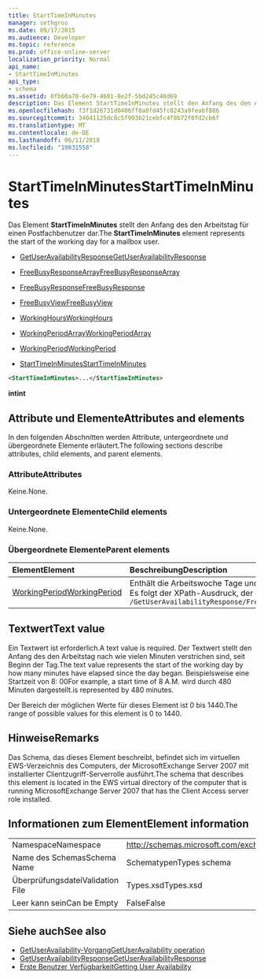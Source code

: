 ```yaml
---
title: StartTimeInMinutes
manager: sethgros
ms.date: 09/17/2015
ms.audience: Developer
ms.topic: reference
ms.prod: office-online-server
localization_priority: Normal
api_name:
- StartTimeInMinutes
api_type:
- schema
ms.assetid: 0fb60a78-6e79-4601-8e2f-5bd245c46d69
description: Das Element StartTimeInMinutes stellt den Anfang des den Arbeitstag für einen Postfachbenutzer dar.
ms.openlocfilehash: f3f1d26731d0406ff8a0fd45fc0243a9feabf886
ms.sourcegitcommit: 34041125dc8c5f993b21cebfc4f8b72f0fd2cb6f
ms.translationtype: MT
ms.contentlocale: de-DE
ms.lasthandoff: 06/11/2018
ms.locfileid: "19831558"
---
```

# <a name="starttimeinminutes"></a><span data-ttu-id="6d4a5-103">StartTimeInMinutes</span><span class="sxs-lookup"><span data-stu-id="6d4a5-103">StartTimeInMinutes</span></span>

<span data-ttu-id="6d4a5-104">Das Element **StartTimeInMinutes** stellt den Anfang des den Arbeitstag für einen Postfachbenutzer dar.</span><span class="sxs-lookup"><span data-stu-id="6d4a5-104">The **StartTimeInMinutes** element represents the start of the working day for a mailbox user.</span></span> 
  
- [<span data-ttu-id="6d4a5-105">GetUserAvailabilityResponse</span><span class="sxs-lookup"><span data-stu-id="6d4a5-105">GetUserAvailabilityResponse</span></span>](getuseravailabilityresponse.md)
  
- [<span data-ttu-id="6d4a5-106">FreeBusyResponseArray</span><span class="sxs-lookup"><span data-stu-id="6d4a5-106">FreeBusyResponseArray</span></span>](freebusyresponsearray.md)
  
- [<span data-ttu-id="6d4a5-107">FreeBusyResponse</span><span class="sxs-lookup"><span data-stu-id="6d4a5-107">FreeBusyResponse</span></span>](freebusyresponse.md)
  
- [<span data-ttu-id="6d4a5-108">FreeBusyView</span><span class="sxs-lookup"><span data-stu-id="6d4a5-108">FreeBusyView</span></span>](freebusyview.md)
  
- [<span data-ttu-id="6d4a5-109">WorkingHours</span><span class="sxs-lookup"><span data-stu-id="6d4a5-109">WorkingHours</span></span>](workinghours-ex15websvcsotherref.md)
  
- [<span data-ttu-id="6d4a5-110">WorkingPeriodArray</span><span class="sxs-lookup"><span data-stu-id="6d4a5-110">WorkingPeriodArray</span></span>](workingperiodarray.md)
  
- [<span data-ttu-id="6d4a5-111">WorkingPeriod</span><span class="sxs-lookup"><span data-stu-id="6d4a5-111">WorkingPeriod</span></span>](workingperiod.md)
  
- [<span data-ttu-id="6d4a5-112">StartTimeInMinutes</span><span class="sxs-lookup"><span data-stu-id="6d4a5-112">StartTimeInMinutes</span></span>](starttimeinminutes.md)
  
```xml
<StartTimeInMinutes>...</StartTimeInMinutes>
```

<span data-ttu-id="6d4a5-113">**int**</span><span class="sxs-lookup"><span data-stu-id="6d4a5-113">**int**</span></span>

## <a name="attributes-and-elements"></a><span data-ttu-id="6d4a5-114">Attribute und Elemente</span><span class="sxs-lookup"><span data-stu-id="6d4a5-114">Attributes and elements</span></span>

<span data-ttu-id="6d4a5-115">In den folgenden Abschnitten werden Attribute, untergeordnete und übergeordnete Elemente erläutert.</span><span class="sxs-lookup"><span data-stu-id="6d4a5-115">The following sections describe attributes, child elements, and parent elements.</span></span>
  
### <a name="attributes"></a><span data-ttu-id="6d4a5-116">Attribute</span><span class="sxs-lookup"><span data-stu-id="6d4a5-116">Attributes</span></span>

<span data-ttu-id="6d4a5-117">Keine.</span><span class="sxs-lookup"><span data-stu-id="6d4a5-117">None.</span></span>
  
### <a name="child-elements"></a><span data-ttu-id="6d4a5-118">Untergeordnete Elemente</span><span class="sxs-lookup"><span data-stu-id="6d4a5-118">Child elements</span></span>

<span data-ttu-id="6d4a5-119">Keine.</span><span class="sxs-lookup"><span data-stu-id="6d4a5-119">None.</span></span>
  
### <a name="parent-elements"></a><span data-ttu-id="6d4a5-120">Übergeordnete Elemente</span><span class="sxs-lookup"><span data-stu-id="6d4a5-120">Parent elements</span></span>

|<span data-ttu-id="6d4a5-121">**Element**</span><span class="sxs-lookup"><span data-stu-id="6d4a5-121">**Element**</span></span>|<span data-ttu-id="6d4a5-122">**Beschreibung**</span><span class="sxs-lookup"><span data-stu-id="6d4a5-122">**Description**</span></span>|
|:-----|:-----|
|[<span data-ttu-id="6d4a5-123">WorkingPeriod</span><span class="sxs-lookup"><span data-stu-id="6d4a5-123">WorkingPeriod</span></span>](workingperiod.md) <br/> |<span data-ttu-id="6d4a5-124">Enthält die Arbeitswoche Tage und Stunden des Postfachbenutzers.</span><span class="sxs-lookup"><span data-stu-id="6d4a5-124">Contains the work week days and hours of the mailbox user.</span></span>  <br/> <span data-ttu-id="6d4a5-125">Es folgt der XPath-Ausdruck, der dieses Element:</span><span class="sxs-lookup"><span data-stu-id="6d4a5-125">The following is the XPath expression to this element:</span></span>  <br/>  `/GetUserAvailabilityResponse/FreeBusyResponseArray/FreeBusyResponse/FreeBusyView/WorkingHours/WorkingPeriodArray/WorkingPeriod` <br/> |
   
## <a name="text-value"></a><span data-ttu-id="6d4a5-126">Textwert</span><span class="sxs-lookup"><span data-stu-id="6d4a5-126">Text value</span></span>

<span data-ttu-id="6d4a5-127">Ein Textwert ist erforderlich.</span><span class="sxs-lookup"><span data-stu-id="6d4a5-127">A text value is required.</span></span> <span data-ttu-id="6d4a5-128">Der Textwert stellt den Anfang des den Arbeitstag nach wie vielen Minuten verstrichen sind, seit Beginn der Tag.</span><span class="sxs-lookup"><span data-stu-id="6d4a5-128">The text value represents the start of the working day by how many minutes have elapsed since the day began.</span></span> <span data-ttu-id="6d4a5-129">Beispielsweise eine Startzeit von 8: 00</span><span class="sxs-lookup"><span data-stu-id="6d4a5-129">For example, a start time of 8 A.M.</span></span> <span data-ttu-id="6d4a5-130">wird durch 480 Minuten dargestellt.</span><span class="sxs-lookup"><span data-stu-id="6d4a5-130">is represented by 480 minutes.</span></span>
  
<span data-ttu-id="6d4a5-131">Der Bereich der möglichen Werte für dieses Element ist 0 bis 1440.</span><span class="sxs-lookup"><span data-stu-id="6d4a5-131">The range of possible values for this element is 0 to 1440.</span></span>
  
## <a name="remarks"></a><span data-ttu-id="6d4a5-132">Hinweise</span><span class="sxs-lookup"><span data-stu-id="6d4a5-132">Remarks</span></span>

<span data-ttu-id="6d4a5-133">Das Schema, das dieses Element beschreibt, befindet sich im virtuellen EWS-Verzeichnis des Computers, der MicrosoftExchange Server 2007 mit installierter Clientzugriff-Serverrolle ausführt.</span><span class="sxs-lookup"><span data-stu-id="6d4a5-133">The schema that describes this element is located in the EWS virtual directory of the computer that is running MicrosoftExchange Server 2007 that has the Client Access server role installed.</span></span>
  
## <a name="element-information"></a><span data-ttu-id="6d4a5-134">Informationen zum Element</span><span class="sxs-lookup"><span data-stu-id="6d4a5-134">Element information</span></span>

|||
|:-----|:-----|
|<span data-ttu-id="6d4a5-135">Namespace</span><span class="sxs-lookup"><span data-stu-id="6d4a5-135">Namespace</span></span>  <br/> |http://schemas.microsoft.com/exchange/services/2006/types  <br/> |
|<span data-ttu-id="6d4a5-136">Name des Schemas</span><span class="sxs-lookup"><span data-stu-id="6d4a5-136">Schema Name</span></span>  <br/> |<span data-ttu-id="6d4a5-137">Schematypen</span><span class="sxs-lookup"><span data-stu-id="6d4a5-137">Types schema</span></span>  <br/> |
|<span data-ttu-id="6d4a5-138">Überprüfungsdatei</span><span class="sxs-lookup"><span data-stu-id="6d4a5-138">Validation File</span></span>  <br/> |<span data-ttu-id="6d4a5-139">Types.xsd</span><span class="sxs-lookup"><span data-stu-id="6d4a5-139">Types.xsd</span></span>  <br/> |
|<span data-ttu-id="6d4a5-140">Leer kann sein</span><span class="sxs-lookup"><span data-stu-id="6d4a5-140">Can be Empty</span></span>  <br/> |<span data-ttu-id="6d4a5-141">False</span><span class="sxs-lookup"><span data-stu-id="6d4a5-141">False</span></span>  <br/> |
   
## <a name="see-also"></a><span data-ttu-id="6d4a5-142">Siehe auch</span><span class="sxs-lookup"><span data-stu-id="6d4a5-142">See also</span></span>

- [<span data-ttu-id="6d4a5-143">GetUserAvailability-Vorgang</span><span class="sxs-lookup"><span data-stu-id="6d4a5-143">GetUserAvailability operation</span></span>](getuseravailability-operation.md)
- [<span data-ttu-id="6d4a5-144">GetUserAvailabilityResponse</span><span class="sxs-lookup"><span data-stu-id="6d4a5-144">GetUserAvailabilityResponse</span></span>](getuseravailabilityresponse.md)
- [<span data-ttu-id="6d4a5-145">Erste Benutzer Verfügbarkeit</span><span class="sxs-lookup"><span data-stu-id="6d4a5-145">Getting User Availability</span></span>](http://msdn.microsoft.com/library/d4133fcb-9b0f-4e6b-aadf-a389da83516a%28Office.15%29.aspx)

